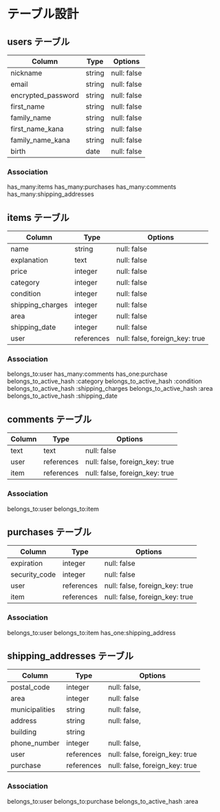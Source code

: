 # テーブル設計

## users テーブル

| Column             | Type   | Options     |
| ------------------ | ------ | ----------- |
| nickname           | string | null: false |
| email              | string | null: false |
| encrypted_password | string | null: false |
| first_name         | string | null: false |
| family_name        | string | null: false |
| first_name_kana    | string | null: false |
| family_name_kana   | string | null: false |
| birth              | date   | null: false |


### Association

has_many:items
has_many:purchases
has_many:comments
has_many:shipping_addresses



## items テーブル

| Column           | Type       | Options                        |
| ------           | ---------- | ------------------------------ |
| name             | string     | null: false                    |
| explanation      | text       | null: false                    |
| price            | integer    | null: false                    |
| category         | integer    | null: false                    |
| condition        | integer    | null: false                    |
| shipping_charges | integer    | null: false                    |
| area             | integer    | null: false                    |
| shipping_date    | integer    | null: false                    |
| user             | references | null: false, foreign_key: true |

### Association

belongs_to:user
has_many:comments
has_one:purchase
belongs_to_active_hash :category
belongs_to_active_hash :condition
belongs_to_active_hash :shipping_charges
belongs_to_active_hash :area
belongs_to_active_hash :shipping_date



## comments テーブル

| Column         | Type       | Options                        |
| -------------- | ---------- | ------------------------------ |
| text           | text       | null: false                    |
| user           | references | null: false, foreign_key: true |
| item           | references | null: false, foreign_key: true |

### Association

belongs_to:user
belongs_to:item



## purchases テーブル

| Column           | Type       | Options                        |
| ---------------- | ---------- | ------------------------------ |
| expiration       | integer    | null: false                    |
| security_code    | integer    | null: false                    |
| user             | references | null: false, foreign_key: true |
| item             | references | null: false, foreign_key: true |

### Association

belongs_to:user
belongs_to:item
has_one:shipping_address

## shipping_addresses テーブル

| Column         | Type       | Options                        |
| -------------- | ---------- | ------------------------------ |
| postal_code    | integer    | null: false,                   |
| area           | integer    | null: false                    |
| municipalities | string     | null: false,                   |
| address        | string     | null: false,                   |
| building       | string     |                                |
| phone_number   | integer    | null: false,                   |
| user           | references | null: false, foreign_key: true |
| purchase       | references | null: false, foreign_key: true |


### Association

belongs_to:user
belongs_to:purchase
belongs_to_active_hash :area


